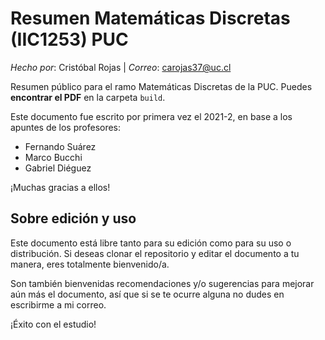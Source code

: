 # Resumen Matemáticas Discretas (IIC1253) PUC

*Hecho por*: Cristóbal Rojas | *Correo*: carojas37@uc.cl

Resumen público para el ramo Matemáticas Discretas de la PUC. Puedes **encontrar el PDF** en la carpeta `build`.

Este documento fue escrito por primera vez el 2021-2, en base a los apuntes de los profesores:
- Fernando Suárez
- Marco Bucchi
- Gabriel Diéguez
  
¡Muchas gracias a ellos!

## Sobre edición y uso

Este documento está libre tanto para su edición como para su uso o distribución. Si deseas clonar el repositorio y editar el documento a tu manera, eres totalmente bienvenido/a.

Son también bienvenidas recomendaciones y/o sugerencias para mejorar aún más el documento, así que si se te ocurre alguna no dudes en escribirme a mi correo.

¡Éxito con el estudio!


